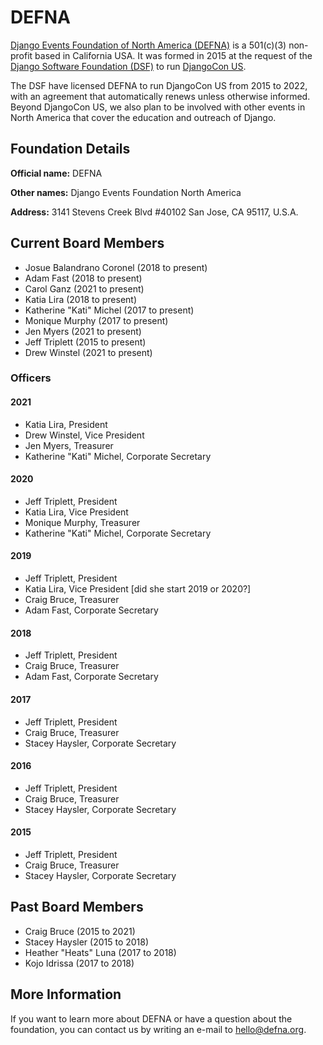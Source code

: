 # DEFNA

[Django Events Foundation of North America (DEFNA)][DEFNA] is a 501(c)(3) non-profit based in California USA. It was formed in 2015 at the request of the [Django Software Foundation (DSF)][DSF] to run [DjangoCon US][]. 

The DSF have licensed DEFNA to run DjangoCon US from 2015 to 2022, with an agreement that automatically renews unless otherwise informed. Beyond DjangoCon US, we also plan to be involved with other events in North America that cover the education and outreach of Django.

## Foundation Details

**Official name:** DEFNA

**Other names:** Django Events Foundation North America

**Address:** 3141 Stevens Creek Blvd #40102 San Jose, CA 95117, U.S.A.

## Current Board Members

- Josue Balandrano Coronel (2018 to present)
- Adam Fast (2018 to present)
- Carol Ganz (2021 to present)
- Katia Lira (2018 to present)
- Katherine "Kati" Michel (2017 to present)
- Monique Murphy (2017 to present)
- Jen Myers (2021 to present)
- Jeff Triplett (2015 to present)
- Drew Winstel (2021 to present)

### Officers

#### 2021
- Katia Lira, President
- Drew Winstel, Vice President
- Jen Myers, Treasurer
- Katherine "Kati" Michel, Corporate Secretary

#### 2020
- Jeff Triplett, President
- Katia Lira, Vice President
- Monique Murphy, Treasurer
- Katherine "Kati" Michel, Corporate Secretary

#### 2019
- Jeff Triplett, President
- Katia Lira, Vice President [did she start 2019 or 2020?]
- Craig Bruce, Treasurer
- Adam Fast, Corporate Secretary

#### 2018
- Jeff Triplett, President
- Craig Bruce, Treasurer
- Adam Fast, Corporate Secretary

#### 2017
- Jeff Triplett, President
- Craig Bruce, Treasurer
- Stacey Haysler, Corporate Secretary

#### 2016
- Jeff Triplett, President
- Craig Bruce, Treasurer
- Stacey Haysler, Corporate Secretary

#### 2015
- Jeff Triplett, President
- Craig Bruce, Treasurer
- Stacey Haysler, Corporate Secretary


## Past Board Members

- Craig Bruce (2015 to 2021)
- Stacey Haysler (2015 to 2018)
- Heather "Heats" Luna (2017 to 2018)
- Kojo Idrissa (2017 to 2018)

## More Information

If you want to learn more about DEFNA or have a question about the foundation, you can contact us by writing an e-mail to hello@defna.org.

[DEFNA]: https://www.defna.org/
[DjangoCon US]: https://djangocon.us/
[DSF]: https://www.djangoproject.com/
